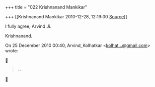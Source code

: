 +++
title = "022 Krishnanand Mankikar"

+++
[[Krishnanand Mankikar	2010-12-28, 12:19:00 [Source](https://groups.google.com/g/samskrita/c/t1v-ovlJ9fs)]]



I fully agree, Arvind Ji.



Krishnanand.  
  

On 25 December 2010 00:40, Arvind_Kolhatkar \<[kolhat...@gmail.com]()\> wrote:  



>   
> --  



